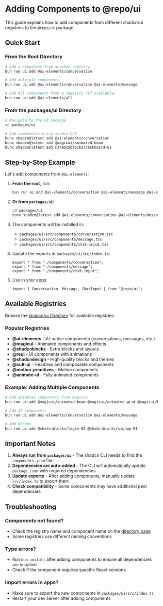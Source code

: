# Adding Components to @repo/ui

This guide explains how to add components from different shadcn/ui registries to the `@repo/ui` package.

## Quick Start

### From the Root Directory

```bash
# Add a component from another registry
bun run ui:add @ai-elements/conversation

# Add multiple components
bun run ui:add @ai-elements/conversation @ai-elements/message

# Add all components from a registry (if available)
bun run ui:add @ai-elements/all
```

### From the packages/ui Directory

```bash
# Navigate to the UI package
cd packages/ui

# Add components using shadcn CLI
bunx shadcn@latest add @ai-elements/conversation
bunx shadcn@latest add @magicui/animated-beam
bunx shadcn@latest add @shadcnblocks/dashboard-01
```

## Step-by-Step Example

Let's add components from `@ai-elements`:

1. **From the root**, run:
   ```bash
   bun run ui:add @ai-elements/conversation @ai-elements/message @ai-elements/chat-input
   ```

2. **Or from `packages/ui`**:
   ```bash
   cd packages/ui
   bunx shadcn@latest add @ai-elements/conversation @ai-elements/message @ai-elements/chat-input
   ```

3. The components will be installed in:
   - `packages/ui/src/components/conversation.tsx`
   - `packages/ui/src/components/message.tsx`
   - `packages/ui/src/components/chat-input.tsx`

4. Update the exports in `packages/ui/src/index.ts`:
   ```tsx
   export * from "./components/conversation";
   export * from "./components/message";
   export * from "./components/chat-input";
   ```

5. Use in your apps:
   ```tsx
   import { Conversation, Message, ChatInput } from "@repo/ui";
   ```

## Available Registries

Browse the [shadcn/ui Directory](https://ui.shadcn.com/docs/directory) for available registries:

### Popular Registries

- **@ai-elements** - AI-native components (conversations, messages, etc.)
- **@magicui** - Animated components and effects
- **@shadcnblocks** - Extra blocks and layouts
- **@reui** - UI components with animations
- **@shadcndesign** - High-quality blocks and themes
- **@cult-ui** - Headless and composable components
- **@motion-primitives** - Motion components
- **@animate-ui** - Fully animated components

### Example: Adding Multiple Components

```bash
# Add animated components from magicui
bun run ui:add @magicui/animated-beam @magicui/animated-grid @magicui/blur-in

# Add AI components
bun run ui:add @ai-elements/conversation @ai-elements/message

# Add blocks
bun run ui:add @shadcnblocks/login-01 @shadcnblocks/signup-01
```

## Important Notes

1. **Always run from `packages/ui`** - The shadcn CLI needs to find the `components.json` file
2. **Dependencies are auto-added** - The CLI will automatically update `package.json` with required dependencies
3. **Update exports** - After adding components, manually update `src/index.ts` to export them
4. **Check compatibility** - Some components may have additional peer dependencies

## Troubleshooting

### Components not found?
- Check the registry name and component name on the [directory page](https://ui.shadcn.com/docs/directory)
- Some registries use different naming conventions

### Type errors?
- Run `bun install` after adding components to ensure all dependencies are installed
- Check if the component requires specific React versions

### Import errors in apps?
- Make sure to export the new components in `packages/ui/src/index.ts`
- Restart your dev server after adding components

